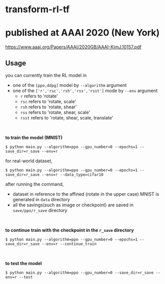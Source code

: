 # transform-rl-tf

# published at AAAI 2020 (New York)
https://www.aaai.org/Papers/AAAI/2020GB/AAAI-KimJ.10157.pdf

## Usage
you can currently train the RL model in
- one of the `[ppo,ddpg]` model by `--algorithm` argument
- one of the `['r','rsc','rsh','rss','rsst']` mode by `--env` argument
  - `r` refers to 'rotate'
  - `rsc` refers to 'rotate, scale'
  - `rsh` refers to 'rotate, shear'
  - `rss` refers to 'rotate, shear, scale'
  - `rsst` refers to 'rotate, shear, scale, translate'
<br>

<b>to train the model (MNIST)</b>
```
$ python main.py --algorithm=ppo --gpu_number=0 --epochs=1 --save_dir=r_save --env=r
```

for real-world dataset,

```
$ python main.py --algorithm=ppo --gpu_number=0 --epochs=1 --save_dir=r_save --env=r --data_type=cifar10
```

after running the command, 
- dataset in reference to the affined (rotate in the upper case) MNIST is generated in `data` directory
- all the savings(such as image or checkpoint) are saved in `save/ppo/r_save` directory
<br>

<b>to continue train with the checkpoint in the `r_save` directory</b>
```
$ python main.py --algorithm=ppo --gpu_number=0 --epochs=1 --save_dir=r_save --env=r --continue_train
```
<br>

<b>to test the model</b>
```
$ python main.py --algorithm=ppo --gpu_number=0 --save_dir=r_save --env=r --test
```

